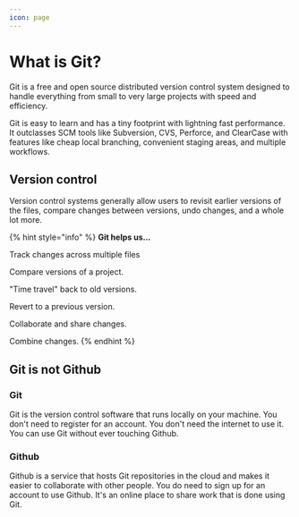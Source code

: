 ```yaml
---
icon: page
---
```


# What is Git?

Git is a free and open source distributed version control system designed to handle everything from small to very large projects with speed and efficiency.

Git is easy to learn and has a tiny footprint with lightning fast performance. It outclasses SCM tools like Subversion, CVS, Perforce, and ClearCase with features like cheap local branching, convenient staging areas, and multiple workflows.



## Version control

Version control systems generally allow users to revisit earlier versions of the files, compare changes between versions, undo changes, and a whole lot more.



{% hint style="info" %}
**Git helps us...**

Track changes across multiple files&#x20;

Compare versions of a project.&#x20;

"Time travel" back to old versions.&#x20;

Revert to a previous version.

Collaborate and share changes.&#x20;

Combine changes.
{% endhint %}

## Git is not Github

### Git

Git is the version control software that runs locally on your machine. You don't need to register for an account. You don't need the internet to use it. You can use Git without ever touching Github.

### Github

Github is a service that hosts Git repositories in the cloud and makes it easier to collaborate with other people. You do need to sign up for an account to use Github. It's an online place to share work that is done using Git.

